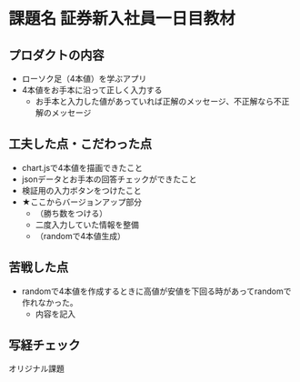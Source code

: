# 課題名 証券新入社員一日目教材

## プロダクトの内容
- ローソク足（4本値）を学ぶアプリ
- 4本値をお手本に沿って正しく入力する
  - お手本と入力した値があっていれば正解のメッセージ、不正解なら不正解のメッセージ
  
## 工夫した点・こだわった点
- chart.jsで4本値を描画できたこと
- jsonデータとお手本の回答チェックができたこと
- 検証用の入力ボタンをつけたこと
- ★ここからバージョンアップ部分
  - （勝ち数をつける）
  - 二度入力していた情報を整備
  - （randomで4本値生成）

## 苦戦した点
- randomで4本値を作成するときに高値が安値を下回る時があってrandomで作れなかった。
  - 内容を記入

## 写経チェック
オリジナル課題